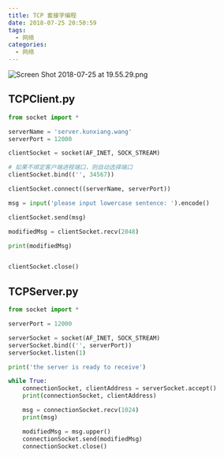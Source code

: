 ```yaml
---
title: TCP 套接字编程
date: 2018-07-25 20:50:59
tags:
  - 网络
categories:
  - 网络
---
```



![Screen Shot 2018-07-25 at 19.55.29.png](https://upload-images.jianshu.io/upload_images/2952111-016af56091643bbc.png?imageMogr2/auto-orient/strip%7CimageView2/2/w/1240)

<!-- more -->


## TCPClient.py
```python
from socket import *

serverName = 'server.kunxiang.wang'
serverPort = 12000

clientSocket = socket(AF_INET, SOCK_STREAM)

# 如果不绑定客户端进程端口，则自动选择端口
clientSocket.bind(('', 34567))

clientSocket.connect((serverName, serverPort))

msg = input('please input lowercase sentence: ').encode()

clientSocket.send(msg)

modifiedMsg = clientSocket.recv(2048)

print(modifiedMsg)


clientSocket.close()
```

## TCPServer.py
```python
from socket import *

serverPort = 12000

serverSocket = socket(AF_INET, SOCK_STREAM)
serverSocket.bind(('', serverPort))
serverSocket.listen(1)

print('the server is ready to receive')

while True:
    connectionSocket, clientAddress = serverSocket.accept()
    print(connectionSocket, clientAddress)

    msg = connectionSocket.recv(1024)
    print(msg)

    modifiedMsg = msg.upper()
    connectionSocket.send(modifiedMsg)
    connectionSocket.close()

```